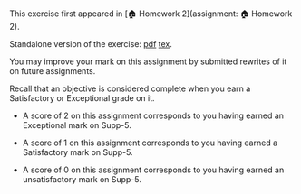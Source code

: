 This exercise first appeared in [🏠 Homework 2](assignment: 🏠 Homework 2).

Standalone version of the exercise: [pdf](Supp-5.pdf) [tex](Supp-5.tex).

You may improve your mark on this assignment by submitted rewrites of it on future assignments.

Recall that an objective is considered complete when you earn a Satisfactory or Exceptional grade on it.

* A score of 2 on this assignment corresponds to you having earned an Exceptional mark on Supp-5.

* A score of 1 on this assignment corresponds to you having earned a Satisfactory mark on Supp-5.

* A score of 0 on this assignment corresponds to you having earned an unsatisfactory mark on Supp-5.